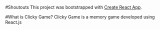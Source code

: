 #Shoutouts
This project was bootstrapped with [Create React App](https://github.com/facebook/create-react-app).

#What is Clicky Game?
Clicky Game is a memory game developed using React.js
